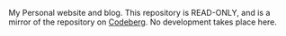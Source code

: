 My Personal website and blog. This repository is READ-ONLY, and is a mirror of the repository on [Codeberg](https://codeberg.org/amartya/personal_blog/).
No development takes place here.
